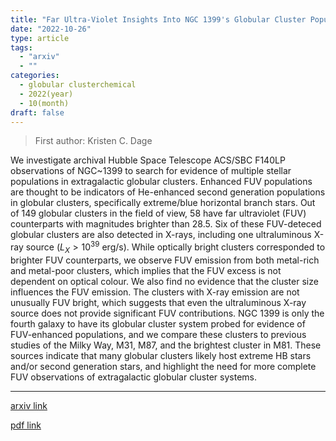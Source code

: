 ```yaml
---
title: "Far Ultra-Violet Insights Into NGC 1399's Globular Cluster Population"
date: "2022-10-26"
type: article
tags:
  - "arxiv"
  - ""
categories:
  - globular clusterchemical
  - 2022(year)
  - 10(month)
draft: false
---
```


> First author: Kristen C. Dage

 We investigate archival Hubble Space Telescope ACS/SBC F140LP observations of
NGC~1399 to search for evidence of multiple stellar populations in
extragalactic globular clusters. Enhanced FUV populations are thought to be
indicators of He-enhanced second generation populations in globular clusters,
specifically extreme/blue horizontal branch stars. Out of 149 globular clusters
in the field of view, 58 have far ultraviolet (FUV) counterparts with
magnitudes brighter than 28.5. Six of these FUV-deteced globular clusters are
also detected in X-rays, including one ultraluminous X-ray source ($L_X >
10^{39}$ erg/s). While optically bright clusters corresponded to brighter FUV
counterparts, we observe FUV emission from both metal-rich and metal-poor
clusters, which implies that the FUV excess is not dependent on optical colour.
We also find no evidence that the cluster size influences the FUV emission. The
clusters with X-ray emission are not unusually FUV bright, which suggests that
even the ultraluminous X-ray source does not provide significant FUV
contributions. NGC 1399 is only the fourth galaxy to have its globular cluster
system probed for evidence of FUV-enhanced populations, and we compare these
clusters to previous studies of the Milky Way, M31, M87, and the brightest
cluster in M81. These sources indicate that many globular clusters likely host
extreme HB stars and/or second generation stars, and highlight the need for
more complete FUV observations of extragalactic globular cluster systems.

---
[arxiv link](http://arxiv.org/abs/2210.14637v1)

[pdf link](http://arxiv.org/pdf/2210.14637v1)